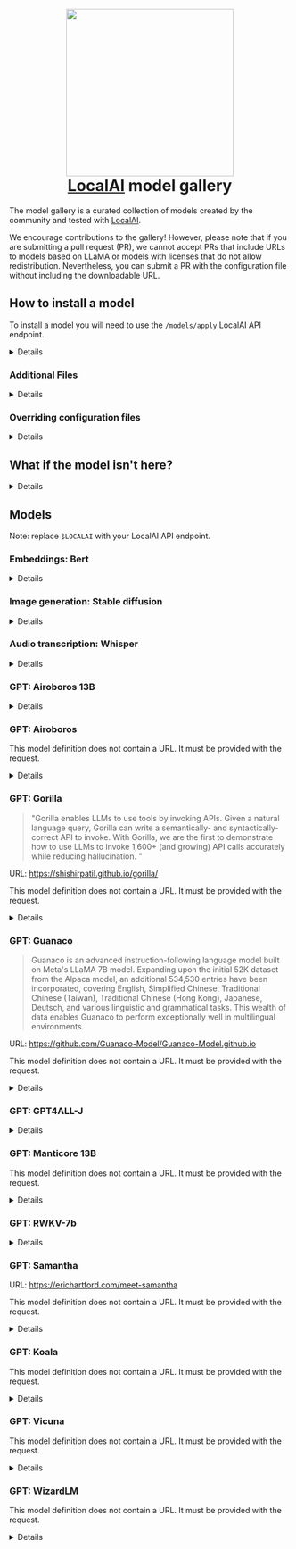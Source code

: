 <h1 align="center">
  <br>
  <img height="300" src="https://github.com/go-skynet/model-gallery/assets/2420543/7a6a8183-6d0a-4dc4-8e1d-f2672fab354e"> <br>
  <a href="https://github.com/go-skynet/LocalAI">LocalAI</a> model gallery
<br>
</h1>

The model gallery is a curated collection of models created by the community and tested with [LocalAI](https://github.com/go-skynet/LocalAI).

We encourage contributions to the gallery! However, please note that if you are submitting a pull request (PR), we cannot accept PRs that include URLs to models based on LLaMA or models with licenses that do not allow redistribution. Nevertheless, you can submit a PR with the configuration file without including the downloadable URL.

## How to install a model

To install a model you will need to use the `/models/apply` LocalAI API endpoint.

<details>

The installation requires the model configuration file URL (`url`), optionally a name to install the model (`name`), extra files to install (`files`), and configuration overrides (`overrides`). When calling the API endpoint, LocalAI will download the models files and write the configuration to the folder used to store models.

```bash
LOCALAI=http://localhost:8080
curl $LOCALAI/models/apply -H "Content-Type: application/json" -d '{
     "url": "<MODEL_CONFIG_FILE>",
     "name": "<MODEL_NAME>"
   }'  
```

The API will return a job `uuid` that you can use to track the job progress:
```
{"uuid":"1059474d-f4f9-11ed-8d99-c4cbe106d571","status":"http://localhost:8080/models/jobs/1059474d-f4f9-11ed-8d99-c4cbe106d571"}
```

For instance, a small example bash script that waits a job to complete can be (requires `jq`):

```bash
response=$(curl -s http://localhost:8080/models/apply -H "Content-Type: application/json" -d '{"url": "$model_url"}')

job_id=$(echo "$response" | jq -r '.uuid')

while [ "$(curl -s http://localhost:8080/models/jobs/"$job_id" | jq -r '.processed')" != "true" ]; do 
  sleep 1
done

echo "Job completed"
```

</details>

### Additional Files

<details>

To download additional files with the model, use the `files` parameter:

```bash
LOCALAI=http://localhost:8080
curl $LOCALAI/models/apply -H "Content-Type: application/json" -d '{
     "url": "<MODEL_CONFIG_FILE>",
     "name": "<MODEL_NAME>",
     "files": [
        {
            "uri": "<additional_file_url>",
            "sha256": "<additional_file_hash>",
            "filename": "<additional_file_name>"
        }
     ]
   }'  
```

</details>

### Overriding configuration files

<details>

To override portions of the configuration file, such as the backend or the model file, use the `overrides` parameter:

```bash
LOCALAI=http://localhost:8080
curl $LOCALAI/models/apply -H "Content-Type: application/json" -d '{
     "url": "<MODEL_CONFIG_FILE>",
     "name": "<MODEL_NAME>",
     "overrides": {
        "backend": "llama"
     }
   }'  
```

</details>

## What if the model isn't here?

<details>

If you don't find the model in the gallery you can try to use the "base" model and provide an URL to LocalAI:

```
curl $LOCALAI/models/apply -H "Content-Type: application/json" -d '{
     "url": "github:go-skynet/model-gallery/base.yaml",
     "name": "model-name",
     "files": [
        {
            "uri": "<URL>",
            "sha256": "<SHA>",
            "filename": "model"
        }
     ]
   }'
```

</details>

## Models

Note: replace `$LOCALAI` with your LocalAI API endpoint.

### Embeddings: Bert

<details>

```bash
curl $LOCALAI/models/apply -H "Content-Type: application/json" -d '{
     "url": "github:go-skynet/model-gallery/bert-embeddings.yaml",
     "name": "text-embedding-ada-002"
   }'  
```

To test it:

```bash
LOCALAI=http://localhost:8080
curl $LOCALAI/v1/embeddings -H "Content-Type: application/json" -d '{
    "input": "Test",
    "model": "text-embedding-ada-002"
  }'
```

</details>

### Image generation: Stable diffusion

<details>

```bash
curl $LOCALAI/models/apply -H "Content-Type: application/json" -d '{         
     "url": "github:go-skynet/model-gallery/stablediffusion.yaml"
   }'
```

Test it:

```
curl $LOCALAI/v1/images/generations -H "Content-Type: application/json" -d '{
            "prompt": "floating hair, portrait, ((loli)), ((one girl)), cute face, hidden hands, asymmetrical bangs, beautiful detailed eyes, eye shadow, hair ornament, ribbons, bowties, buttons, pleated skirt, (((masterpiece))), ((best quality)), colorful|((part of the head)), ((((mutated hands and fingers)))), deformed, blurry, bad anatomy, disfigured, poorly drawn face, mutation, mutated, extra limb, ugly, poorly drawn hands, missing limb, blurry, floating limbs, disconnected limbs, malformed hands, blur, out of focus, long neck, long body, Octane renderer, lowres, bad anatomy, bad hands, text",
            "mode": 2,  "seed":9000,
            "size": "256x256", "n":2
}'
```
</details>


### Audio transcription: Whisper

<details>

```bash
curl $LOCALAI/models/apply -H "Content-Type: application/json" -d '{         
     "url": "github:go-skynet/model-gallery/whisper-base.yaml",
     "name": "whisper-1"
   }'
```

</details>

### GPT: Airoboros 13B

<details>

```bash
 curl $LOCALAI/models/apply -H "Content-Type: application/json" -d '{
     "url": "github:go-skynet/model-gallery/airoboros.yaml",
     "name": "gpt-3.5-turbo",
     "overrides": { "parameters": {"model": "airoboros-13B.q5_1.bin" }, "f16": true },
     "files": [
        {
            "uri": "xxx",        
            "sha256": "68ec4f4434ce4b01512506446a816500fa81ad4cde89f4e61d9ce982774bec06", 
            "filename": "airoboros-13B.q5_1.bin"       
        }
     ]
   }'
```

</details>

### GPT: Airoboros

This model definition does not contain a URL. It must be provided with the request.

<details>

```bash
curl $LOCALAI/models/apply -H "Content-Type: application/json" -d '{
     "url": "github:go-skynet/model-gallery/airoboros.yaml",
     "name": "gpt-3.5-turbo",
     "overrides": { "parameters": {"model": "airoboros-7b-ggml-q8_0.bin" }, "f16": true }, 
     "files": [
        {
            "uri": "xxx",
            "sha256": "a197f49b53865e7e41953ad4d77f2169a6d7d599b21f87bea36858c2d76a0369", 
            "filename": "airoboros-7b-ggml-q8_0.bin"
        }
     ]
   }'
```
</details>

### GPT: Gorilla

> "Gorilla enables LLMs to use tools by invoking APIs. Given a natural language query, Gorilla can write a semantically- and syntactically- correct API to invoke. With Gorilla, we are the first to demonstrate how to use LLMs to invoke 1,600+ (and growing) API calls accurately while reducing hallucination. "

URL: https://shishirpatil.github.io/gorilla/

This model definition does not contain a URL. It must be provided with the request.

<details>

```bash
curl $LOCALAI/models/apply -H "Content-Type: application/json" -d '{
     "url": "github:go-skynet/model-gallery/gorilla.yaml",
     "name": "gpt-3.5-turbo",
     "overrides": { "parameters": {"model": "Gorilla-7B.ggmlv3.q5_0.bin" }, "f16": true }, 
     "files": [
        {
            "uri": "xxx",
            "sha256": "	c322b772a33c2f5fc038909293d594dd0b79bf7857e3f54affe3d8d368fb9950", 
            "filename": "Gorilla-7B.ggmlv3.q5_0.bin"
        }
     ]
   }'
```
</details>


### GPT: Guanaco

> Guanaco is an advanced instruction-following language model built on Meta's LLaMA 7B model. Expanding upon the initial 52K dataset from the Alpaca model, an additional 534,530 entries have been incorporated, covering English, Simplified Chinese, Traditional Chinese (Taiwan), Traditional Chinese (Hong Kong), Japanese, Deutsch, and various linguistic and grammatical tasks. This wealth of data enables Guanaco to perform exceptionally well in multilingual environments.

URL: https://github.com/Guanaco-Model/Guanaco-Model.github.io

This model definition does not contain a URL. It must be provided with the request.

<details>

```bash
curl $LOCALAI/models/apply -H "Content-Type: application/json" -d '{
     "url": "github:go-skynet/model-gallery/guanaco.yaml",
     "name": "gpt-3.5-turbo",
     "overrides": { "parameters": {"model": "guanaco-7B.ggmlv3.q5_0.bin" }, "f16": true }, 
     "files": [
        {
            "uri": "xxx",
            "sha256": "49cd83ffbbd77452e279aea1e0e6c9e434b517c3347b10b593faf691e6115953", 
            "filename": "guanaco-7B.ggmlv3.q5_0.bin"
        }
     ]
   }'
```
</details>

### GPT: GPT4ALL-J

<details>

```bash
LOCALAI=http://localhost:8080
curl $LOCALAI/models/apply -H "Content-Type: application/json" -d '{
     "url": "github:go-skynet/model-gallery/gpt4all-j.yaml",
     "name": "gpt4all-j"
   }'  
```

To test it:

```
curl $LOCALAI/v1/chat/completions -H "Content-Type: application/json" -d '{
     "model": "gpt4all-j", 
     "messages": [{"role": "user", "content": "How are you?"}],
     "temperature": 0.1 
   }'
```

</details>

### GPT: Manticore 13B

This model definition does not contain a URL. It must be provided with the request.

<details>

```
curl $LOCALAI/models/apply -H "Content-Type: application/json" -d '{
     "url": "github:go-skynet/model-gallery/manticore.yaml",
     "name": "manticore",
     "overrides": { "parameters": {"model": "Manticore-13B.ggmlv3.q5_1.bin" }, "f16": true }, 
     "files": [
        {
            "uri": "xxxx",                            
            "sha256": "7d2c76516bcfdedc0d6282e3c352e2423964989fc871e21b1922f0f1b8acc1db", 
            "filename": "Manticore-13B.ggmlv3.q5_1.bin" 
        }
     ]
   }'
```

</details>

### GPT: RWKV-7b

<details>

```bash
LOCALAI=http://localhost:8080
curl $LOCALAI/models/apply -H "Content-Type: application/json" -d '{
     "url": "github:go-skynet/model-gallery/rwkv-raven-7b.yaml",
     "name": "rwkv"
   }'  
```

To test it:

```bash
curl $LOCALAI/v1/chat/completions -H "Content-Type: application/json" -d '{
     "model": "rwkv",            
     "messages": [{"role": "user", "content": "How are you?"}],
     "temperature": 0.9, "top_p": 0.8, "top_k": 80
   }'
# {"object":"chat.completion","model":"rwkv","choices":[{"message":{"role":"assistant","content":" I am very well! Thank you! How about you?"}}],"usage":{"prompt_tokens":0,"completion_tokens":0,"total_tokens":0}}
```

</details>


### GPT: Samantha

URL: https://erichartford.com/meet-samantha

This model definition does not contain a URL. It must be provided with the request.

<details>

```bash
curl $LOCALAI/models/apply -H "Content-Type: application/json" -d '{
     "url": "github:go-skynet/model-gallery/samantha.yaml",
     "name": "gpt-3.5-turbo",
     "overrides": { "parameters": {"model": "Samantha-7B.ggmlv3.q5_0.bin" }, "f16": true }, 
     "files": [
        {
            "uri": "xxx",
            "sha256": "237ae2ca2757ac985f17f3c5842557a6b27e5d5659a82c850dadbb6c85b38bd0", 
            "filename": "Samantha-7B.ggmlv3.q5_0.bin"
        }
     ]
   }'
```
</details>

### GPT: Koala

This model definition does not contain a URL. It must be provided with the request.

<details>

```bash
curl $LOCALAI/models/apply -H "Content-Type: application/json" -d '{
     "url": "github:go-skynet/model-gallery/koala.yaml",
     "name": "koala",
     "overrides": { "parameters": {"model": "koala.bin" } },
     "files": [
        {
            "uri": "https://huggingface.co/xxxx",
            "sha256": "xxx",
            "filename": "koala.bin"
        }
     ]
   }'
```

</details>


### GPT: Vicuna

This model definition does not contain a URL. It must be provided with the request.

<details>

```bash
curl $LOCALAI/models/apply -H "Content-Type: application/json" -d '{
     "url": "github:go-skynet/model-gallery/vicuna.yaml",
     "name": "vicuna",
     "overrides": { "parameters": {"model": "vicuna" } },
     "files": [
        {
            "uri": "https://huggingface.co/xxxx",
            "sha256": "xxx",
            "filename": "vicuna"
        }
     ]
   }'
```

</details>

### GPT: WizardLM

This model definition does not contain a URL. It must be provided with the request.

<details>

```bash
curl $LOCALAI/models/apply -H "Content-Type: application/json" -d '{
     "url": "github:go-skynet/model-gallery/wizard.yaml",
     "name": "gpt-3.5-turbo",
     "overrides": { "parameters": {"model": "WizardLM-7B-uncensored.ggmlv3.q5_1" } },
     "files": [
        {
            "uri": "https://huggingface.co/xxxx",
            "sha256": "d92a509d83a8ea5e08ba4c2dbaf08f29015932dc2accd627ce0665ac72c2bb2b",
            "filename": "WizardLM-7B-uncensored.ggmlv3.q5_1"
        }
     ]
   }'
```

</details>
